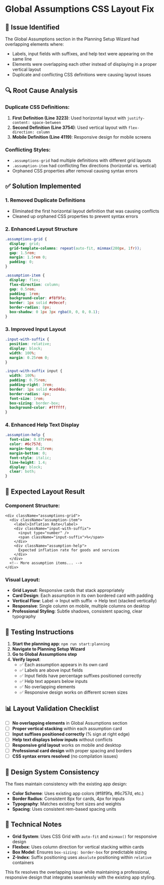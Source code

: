 # Global Assumptions CSS Layout Fix

## 🐛 Issue Identified

The Global Assumptions section in the Planning Setup Wizard had overlapping elements where:

- Labels, input fields with suffixes, and help text were appearing on the same line
- Elements were overlapping each other instead of displaying in a proper vertical layout
- Duplicate and conflicting CSS definitions were causing layout issues

## 🔍 Root Cause Analysis

### **Duplicate CSS Definitions:**

1. **First Definition (Line 3223)**: Used horizontal layout with `justify-content: space-between`
2. **Second Definition (Line 3754)**: Used vertical layout with `flex-direction: column`
3. **Mobile Definition (Line 4119)**: Responsive design for mobile screens

### **Conflicting Styles:**

- `.assumptions-grid` had multiple definitions with different grid layouts
- `.assumption-item` had conflicting flex directions (horizontal vs. vertical)
- Orphaned CSS properties after removal causing syntax errors

## ✅ Solution Implemented

### **1. Removed Duplicate Definitions**

- Eliminated the first horizontal layout definition that was causing conflicts
- Cleaned up orphaned CSS properties to prevent syntax errors

### **2. Enhanced Layout Structure**

```css
.assumptions-grid {
  display: grid;
  grid-template-columns: repeat(auto-fit, minmax(280px, 1fr));
  gap: 1.5rem;
  margin: 1.5rem 0;
  padding: 0;
}

.assumption-item {
  display: flex;
  flex-direction: column;
  gap: 0.5rem;
  padding: 1rem;
  background-color: #f8f9fa;
  border: 1px solid #e9ecef;
  border-radius: 8px;
  box-shadow: 0 1px 3px rgba(0, 0, 0, 0.1);
}
```

### **3. Improved Input Layout**

```css
.input-with-suffix {
  position: relative;
  display: block;
  width: 100%;
  margin: 0.25rem 0;
}

.input-with-suffix input {
  width: 100%;
  padding: 0.75rem;
  padding-right: 3rem;
  border: 1px solid #ced4da;
  border-radius: 4px;
  font-size: 1rem;
  box-sizing: border-box;
  background-color: #ffffff;
}
```

### **4. Enhanced Help Text Display**

```css
.assumption-help {
  font-size: 0.875rem;
  color: #6c757d;
  margin-top: 0.25rem;
  margin-bottom: 0;
  font-style: italic;
  line-height: 1.4;
  display: block;
  clear: both;
}
```

## 🎯 Expected Layout Result

### **Component Structure:**

```tsx
<div className="assumptions-grid">
  <div className="assumption-item">
    <label>Inflation Rate</label>
    <div className="input-with-suffix">
      <input type="number" />
      <span className="input-suffix">%</span>
    </div>
    <div className="assumption-help">
      Expected inflation rate for goods and services
    </div>
  </div>
  <!-- More assumption items... -->
</div>
```

### **Visual Layout:**

- **Grid Layout**: Responsive cards that stack appropriately
- **Card Design**: Each assumption in its own bordered card with padding
- **Vertical Flow**: Label → Input with suffix → Help text (stacked vertically)
- **Responsive**: Single column on mobile, multiple columns on desktop
- **Professional Styling**: Subtle shadows, consistent spacing, clear typography

## 🧪 Testing Instructions

1. **Start the planning app**: `npm run start:planning`
2. **Navigate to Planning Setup Wizard**
3. **Go to Global Assumptions step**
4. **Verify layout**:
   - ✅ Each assumption appears in its own card
   - ✅ Labels are above input fields
   - ✅ Input fields have percentage suffixes positioned correctly
   - ✅ Help text appears below inputs
   - ✅ No overlapping elements
   - ✅ Responsive design works on different screen sizes

## 📊 Layout Validation Checklist

- [ ] **No overlapping elements** in Global Assumptions section
- [ ] **Proper vertical stacking** within each assumption card
- [ ] **Input suffixes positioned correctly** (% sign at right edge)
- [ ] **Help text displays below inputs** without conflicts
- [ ] **Responsive grid layout** works on mobile and desktop
- [ ] **Professional card design** with proper spacing and borders
- [ ] **CSS syntax errors resolved** (no compilation issues)

## 🎨 Design System Consistency

The fixes maintain consistency with the existing app design:

- **Color Scheme**: Uses existing app colors (#f8f9fa, #6c757d, etc.)
- **Border Radius**: Consistent 8px for cards, 4px for inputs
- **Typography**: Matches existing font sizes and weights
- **Spacing**: Uses consistent rem-based spacing units

## 🔧 Technical Notes

- **Grid System**: Uses CSS Grid with `auto-fit` and `minmax()` for responsive design
- **Flexbox**: Uses column direction for vertical stacking within cards
- **Box Model**: Ensures `box-sizing: border-box` for predictable sizing
- **Z-Index**: Suffix positioning uses `absolute` positioning within `relative` containers

This fix resolves the overlapping issue while maintaining a professional, responsive design that integrates seamlessly with the existing app styling.
